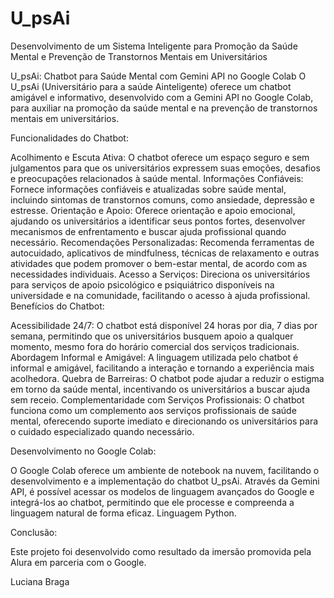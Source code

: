 # U_psAi
Desenvolvimento de um Sistema Inteligente para Promoção da Saúde Mental e Prevenção de Transtornos Mentais em Universitários

U_psAi: Chatbot para Saúde Mental com Gemini API no Google Colab
O U_psAi (Universitário para a saúde Ainteligente) oferece um chatbot amigável e informativo, desenvolvido com a Gemini API no Google Colab, para auxiliar na promoção da saúde mental e na prevenção de transtornos mentais em universitários.

Funcionalidades do Chatbot:

Acolhimento e Escuta Ativa: O chatbot oferece um espaço seguro e sem julgamentos para que os universitários expressem suas emoções, desafios e preocupações relacionados à saúde mental.
Informações Confiáveis: Fornece informações confiáveis e atualizadas sobre saúde mental, incluindo sintomas de transtornos comuns, como ansiedade, depressão e estresse.
Orientação e Apoio: Oferece orientação e apoio emocional, ajudando os universitários a identificar seus pontos fortes, desenvolver mecanismos de enfrentamento e buscar ajuda profissional quando necessário.
Recomendações Personalizadas: Recomenda ferramentas de autocuidado, aplicativos de mindfulness, técnicas de relaxamento e outras atividades que podem promover o bem-estar mental, de acordo com as necessidades individuais.
Acesso a Serviços: Direciona os universitários para serviços de apoio psicológico e psiquiátrico disponíveis na universidade e na comunidade, facilitando o acesso à ajuda profissional.
Benefícios do Chatbot:

Acessibilidade 24/7: O chatbot está disponível 24 horas por dia, 7 dias por semana, permitindo que os universitários busquem apoio a qualquer momento, mesmo fora do horário comercial dos serviços tradicionais.
Abordagem Informal e Amigável: A linguagem utilizada pelo chatbot é informal e amigável, facilitando a interação e tornando a experiência mais acolhedora.
Quebra de Barreiras: O chatbot pode ajudar a reduzir o estigma em torno da saúde mental, incentivando os universitários a buscar ajuda sem receio.
Complementaridade com Serviços Profissionais: O chatbot funciona como um complemento aos serviços profissionais de saúde mental, oferecendo suporte imediato e direcionando os universitários para o cuidado especializado quando necessário.

Desenvolvimento no Google Colab:

O Google Colab oferece um ambiente de notebook na nuvem, facilitando o desenvolvimento e a implementação do chatbot U_psAi. Através da Gemini API, é possível acessar os modelos de linguagem avançados do Google e integrá-los ao chatbot, permitindo que ele processe e compreenda a linguagem natural de forma eficaz. Linguagem Python.

Conclusão:

Este projeto foi desenvolvido como resultado da imersão promovida pela Alura em parceria com o Google.

Luciana Braga
